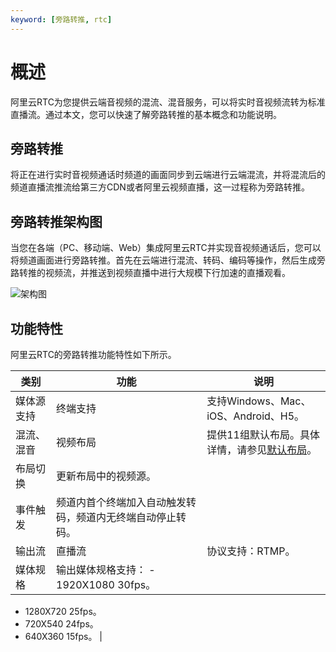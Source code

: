 ```yaml
---
keyword: [旁路转推, rtc]
---
```


# 概述

阿里云RTC为您提供云端音视频的混流、混音服务，可以将实时音视频流转为标准直播流。通过本文，您可以快速了解旁路转推的基本概念和功能说明。

## 旁路转推

将正在进行实时音视频通话时频道的画面同步到云端进行云端混流，并将混流后的频道直播流推流给第三方CDN或者阿里云视频直播，这一过程称为旁路转推。

## 旁路转推架构图

当您在各端（PC、移动端、Web）集成阿里云RTC并实现音视频通话后，您可以将频道画面进行旁路转推。首先在云端进行混流、转码、编码等操作，然后生成旁路转推的视频流，并推送到视频直播中进行大规模下行加速的直播观看。

![架构图](https://static-aliyun-doc.oss-accelerate.aliyuncs.com/assets/img/zh-CN/3545068951/p46085.png)

## 功能特性

阿里云RTC的旁路转推功能特性如下所示。

|类别|功能|说明|
|--|--|--|
|媒体源支持|终端支持|支持Windows、Mac、iOS、Android、H5。|
|混流、混音|视频布局|提供11组默认布局。具体详情，请参见[默认布局](/cn.zh-CN/常用功能/旁路转推/布局.md)。|
|布局切换|更新布局中的视频源。|
|事件触发|频道内首个终端加入自动触发转码，频道内无终端自动停止转码。|
|输出流|直播流|协议支持：RTMP。|
|媒体规格|输出媒体规格支持： -   1920X1080 30fps。
-   1280X720 25fps。
-   720X540 24fps。
-   640X360 15fps。 |

